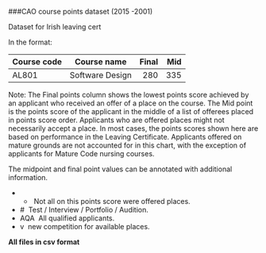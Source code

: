 ###CAO course points dataset (2015 -2001)

Dataset for Irish leaving cert

In the format:  

| Course code   | Course name  | Final  | Mid|
| ------------- |:-------------:| -----:|-----:|
| AL801     | Software Design  | 280 | 335

Note: The Final points column shows the lowest points score achieved by an applicant who received an offer of a place on the course. The Mid point is the points score of the applicant in the middle of a list of offerees placed in points score order. Applicants who are offered places might not necessarily accept a place. In most cases, the points scores shown here are based on performance in the Leaving Certificate. Applicants offered on mature grounds are not accounted for in this chart, with the exception of applicants for Mature Code nursing courses.

The midpoint and final point values can be annotated with additional information.  
* *  ­ Not all on this points score were offered places.* \#  ­ Test / Interview / Portfolio / Audition.* AQA  ­ All qualified applicants.* v  ­ new competition for available places.

**All files in csv format**